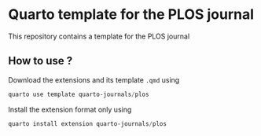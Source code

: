 # Quarto template for the PLOS journal

This repository contains a template for the PLOS journal

## How to use ? 

Download the extensions and its template `.qmd` using

````powershell
quarto use template quarto-journals/plos
````

Install the extension format only using 

````powershell
quarto install extension quarto-journals/plos
````

